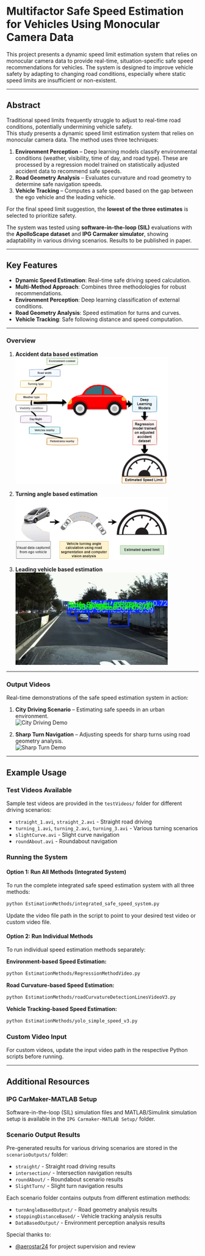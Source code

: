 # Multifactor Safe Speed Estimation for Vehicles Using Monocular Camera Data

This project presents a dynamic speed limit estimation system that relies on monocular camera data to provide real-time, situation-specific safe speed recommendations for vehicles. The system is designed to improve vehicle safety by adapting to changing road conditions, especially where static speed limits are insufficient or non-existent.

---

##  Abstract

Traditional speed limits frequently struggle to adjust to real-time road conditions, potentially undermining vehicle safety.  
This study presents a dynamic speed limit estimation system that relies on monocular camera data. The method uses three techniques:

1. **Environment Perception** – Deep learning models classify environmental conditions (weather, visibility, time of day, and road type). These are processed by a regression model trained on statistically adjusted accident data to recommend safe speeds.  
2. **Road Geometry Analysis** – Evaluates curvature and road geometry to determine safe navigation speeds.  
3. **Vehicle Tracking** – Computes a safe speed based on the gap between the ego vehicle and the leading vehicle.  

For the final speed limit suggestion, the **lowest of the three estimates** is selected to prioritize safety.  

The system was tested using **software-in-the-loop (SIL)** evaluations with the **ApolloScape dataset** and **IPG Carmaker simulator**, showing adaptability in various driving scenarios. Results to be published in paper.

---

##  Key Features

- **Dynamic Speed Estimation**: Real-time safe driving speed calculation.  
- **Multi-Method Approach**: Combines three methodologies for robust recommendations.  
- **Environment Perception**: Deep learning classification of external conditions.  
- **Road Geometry Analysis**: Speed estimation for turns and curves.  
- **Vehicle Tracking**: Safe following distance and speed computation.  

---

### Overview
1. **Accident data based estimation**  
   <img src="Images/Picture 1.png" alt="System Architecture" width="400">

2. **Turning angle based estimation**  
   <img src="Images/Picture 2.png" alt="Road Segmentation" width="400">

3. **Leading vehicle based estimation**  
   <img src="Images/Picture 3.png" alt="Object Detection" width="400">  

---

### Output Videos
Real-time demonstrations of the safe speed estimation system in action:

1. **City Driving Scenario** – Estimating safe speeds in an urban environment.  
   ![City Driving Demo](integrated_safe_speed_output.gif)

2. **Sharp Turn Navigation** – Adjusting speeds for sharp turns using road geometry analysis.  
   ![Sharp Turn Demo](integrated_safe_speed_output-2.gif)

---

## Example Usage

### Test Videos Available
Sample test videos are provided in the `testVideos/` folder for different driving scenarios:
- `straight_1.avi`, `straight_2.avi` - Straight road driving
- `turning_1.avi`, `turning_2.avi`, `turning_3.avi` - Various turning scenarios
- `slightCurve.avi` - Slight curve navigation
- `roundAbout.avi` - Roundabout navigation

### Running the System

#### Option 1: Run All Methods (Integrated System)
To run the complete integrated safe speed estimation system with all three methods:

```bash
python EstimationMethods/integrated_safe_speed_system.py
```

Update the video file path in the script to point to your desired test video or custom video file.

#### Option 2: Run Individual Methods
To run individual speed estimation methods separately:

**Environment-based Speed Estimation:**
```bash
python EstimationMethods/RegressionMethodVideo.py
```

**Road Curvature-based Speed Estimation:**
```bash
python EstimationMethods/roadCurvatureDetectionLinesVideoV3.py
```

**Vehicle Tracking-based Speed Estimation:**
```bash
python EstimationMethods/yolo_simple_speed_v3.py
```

### Custom Video Input
For custom videos, update the input video path in the respective Python scripts before running.

---

## Additional Resources

### IPG CarMaker-MATLAB Setup
Software-in-the-loop (SIL) simulation files and MATLAB/Simulink simulation setup is available in the `IPG Carmaker-MATLAB Setup/` folder.

### Scenario Output Results
Pre-generated results for various driving scenarios are stored in the `scenarioOutputs/` folder:
- `straight/` - Straight road driving results
- `intersection/` - Intersection navigation results  
- `roundAbout/` - Roundabout scenario results
- `SlightTurn/` - Slight turn navigation results

Each scenario folder contains outputs from different estimation methods:
- `turnAngleBasedOutput/` - Road geometry analysis results
- `stoppingDistanceBased/` - Vehicle tracking analysis results  
- `DataBasedOutput/` - Environment perception analysis results

Special thanks to:
- [@aerostar24](https://github.com/aerostar24) for project supervision and review
